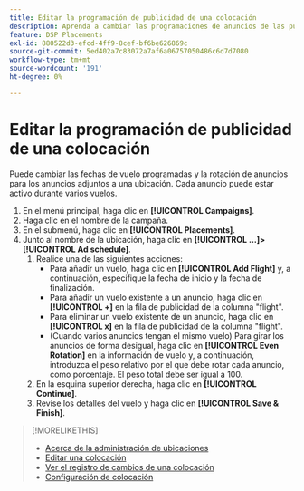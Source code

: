 ```yaml
---
title: Editar la programación de publicidad de una colocación
description: Aprenda a cambiar las programaciones de anuncios de las publicidades adjuntas a una ubicación.
feature: DSP Placements
exl-id: 880522d3-efcd-4ff9-8cef-bf6be626869c
source-git-commit: 5ed402a7c83072a7af6a06757050486c6d7d7080
workflow-type: tm+mt
source-wordcount: '191'
ht-degree: 0%

---
```


# Editar la programación de publicidad de una colocación

<!-- Some placements don't have this option. Clarify which placement types aren't eligible -- just simple ad serving placements (PG ones seem okay)? And anything else? -->

Puede cambiar las fechas de vuelo programadas y la rotación de anuncios para los anuncios adjuntos a una ubicación. Cada anuncio puede estar activo durante varios vuelos.

1. En el menú principal, haga clic en **[!UICONTROL Campaigns]**.
1. Haga clic en el nombre de la campaña.
1. En el submenú, haga clic en **[!UICONTROL Placements]**.
1. Junto al nombre de la ubicación, haga clic en  **[!UICONTROL ...]>[!UICONTROL Ad schedule]**.
   1. Realice una de las siguientes acciones:
      * Para añadir un vuelo, haga clic en **[!UICONTROL Add Flight]** y, a continuación, especifique la fecha de inicio y la fecha de finalización.
      * Para añadir un vuelo existente a un anuncio, haga clic en **[!UICONTROL +]** en la fila de publicidad de la columna &quot;flight&quot;.
      * Para eliminar un vuelo existente de un anuncio, haga clic en **[!UICONTROL x]** en la fila de publicidad de la columna &quot;flight&quot;.
      * (Cuando varios anuncios tengan el mismo vuelo) Para girar los anuncios de forma desigual, haga clic en **[!UICONTROL Even Rotation]** en la información de vuelo y, a continuación, introduzca el peso relativo por el que debe rotar cada anuncio, como porcentaje.
El peso total debe ser igual a 100.
   1. En la esquina superior derecha, haga clic en **[!UICONTROL Continue]**.
   1. Revise los detalles del vuelo y haga clic en **[!UICONTROL Save & Finish]**.

>[!MORELIKETHIS]
>
>* [Acerca de la administración de ubicaciones](placement-about.md)
>* [Editar una colocación](placement-edit.md)
>* [Ver el registro de cambios de una colocación](placement-change-log.md)
>* [Configuración de colocación](placement-settings.md)

